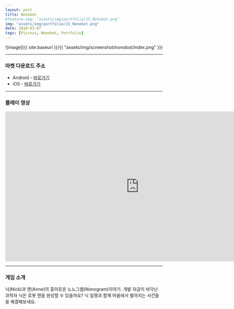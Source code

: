 ```yaml
---
layout: post
title: Nonobot
#feature-img: "assets/img/portfolio/15_Nonobot.png"
img: "assets/img/portfolio/15_Nonobot.png"
date: 2018-03-07
tags: [Picross, Nonobot, Portfolio]
---
```


![image]({{ site.baseurl }}/{{ "assets/img/screenshot/nonobot/index.png" }}) 

---

### 마켓 다운로드 주소

* Android - [바로가기](https://play.google.com/store/apps/details?id=com.gamefox.nonobot)
* iOS - [바로가기](https://itunes.apple.com/us/app/nonobot/id1356925724?ls=1&mt=8)

---

### 플레이 영상

<center><iframe width="853" height="480" src="https://www.youtube.com/embed/wOzek5cI6Ek" frameborder="0" allow="autoplay; encrypted-media" webkitallowfullscreen mozallowfullscreen allowfullscreen></iframe></center>

---

### 게임 소개

닉(Nick)과 앤(Anne)의 흥미로운 노노그램(Nonogram)이야기.
개발 자금이 바닥난 과학자 닉은 로봇 앤을 완성할 수 있을까요? 
닉 일행과 함께 마을에서 벌어지는 사건들을 해결해보세요.



